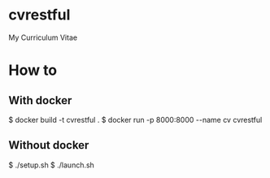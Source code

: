 # cvrestful
My Curriculum Vitae

# How to

## With docker

$ docker build -t cvrestful  .
$ docker run  -p 8000:8000  --name cv cvrestful

## Without docker

$ ./setup.sh
$ ./launch.sh
